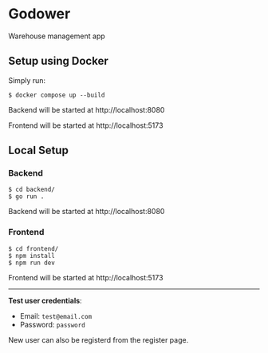 # Godower
Warehouse management app

## Setup using Docker
Simply run:
```
$ docker compose up --build
```
Backend will be started at http://localhost:8080

Frontend will be started at http://localhost:5173




## Local Setup
### Backend
```
$ cd backend/
$ go run .
```
Backend will be started at http://localhost:8080

### Frontend
```
$ cd frontend/
$ npm install
$ npm run dev
```
Frontend will be started at http://localhost:5173

---

**Test user credentials**:
- Email: `test@email.com`
- Password: `password`

New user can also be registerd from the register page.
